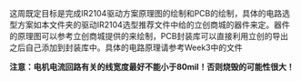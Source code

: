 这周既定目标是完成IR2104驱动方案原理图的绘制和PCB的绘制，具体的电路选型方案如本文件夹的驱动IR2104选型推荐文件中给的立创商城的器件来定。器件的原理图可以参考立创商城提供的来绘制，PCB封装库可以直接利用立创的导出之后自己添加到封装库中。具体的电路原理请参考Week3中的文件



**注意：电机电流回路有关的线宽度最好不能小于80mil！否则烧毁的可能性很大！**